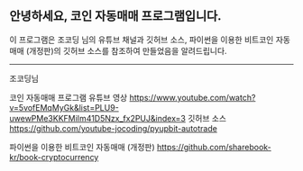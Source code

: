 ## 안녕하세요, 코인 자동매매 프로그램입니다.

이 프로그램은 조코딩 님의 유튜브 채널과 깃허브 소스,
파이썬을 이용한 비트코인 자동매매 (개정판)의 깃허브 소스를 참조하여
만들었음을 알려드립니다.

---
조코딩님

코인 자동매매 프로그램 유튜브 영상
<https://www.youtube.com/watch?v=5vofEMqMyGk&list=PLU9-uwewPMe3KKFMiIm41D5Nzx_fx2PUJ&index=3>
깃허브 소스
<https://github.com/youtube-jocoding/pyupbit-autotrade>

파이썬을 이용한 비트코인 자동매매 (개정판)
<https://github.com/sharebook-kr/book-cryptocurrency>
